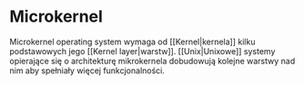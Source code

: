 # Microkernel
Microkernel operating system wymaga od [[Kernel|kernela]] kilku podstawowych jego [[Kernel layer|warstw]]. [[Unix|Unixowe]] systemy opierające się o architekturę mikrokernela dobudowują kolejne warstwy nad nim aby spełniały więcej funkcjonalności.